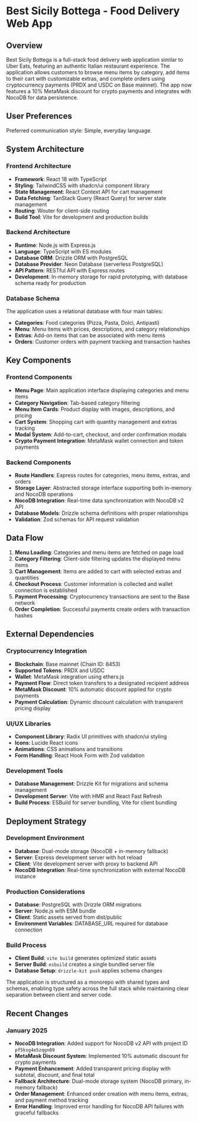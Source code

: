 # Best Sicily Bottega - Food Delivery Web App

## Overview

Best Sicily Bottega is a full-stack food delivery web application similar to Uber Eats, featuring an authentic Italian restaurant experience. The application allows customers to browse menu items by category, add items to their cart with customizable extras, and complete orders using cryptocurrency payments (PRDX and USDC on Base mainnet). The app now features a 10% MetaMask discount for crypto payments and integrates with NocoDB for data persistence.

## User Preferences

Preferred communication style: Simple, everyday language.

## System Architecture

### Frontend Architecture
- **Framework**: React 18 with TypeScript
- **Styling**: TailwindCSS with shadcn/ui component library
- **State Management**: React Context API for cart management
- **Data Fetching**: TanStack Query (React Query) for server state management
- **Routing**: Wouter for client-side routing
- **Build Tool**: Vite for development and production builds

### Backend Architecture
- **Runtime**: Node.js with Express.js
- **Language**: TypeScript with ES modules
- **Database ORM**: Drizzle ORM with PostgreSQL
- **Database Provider**: Neon Database (serverless PostgreSQL)
- **API Pattern**: RESTful API with Express routes
- **Development**: In-memory storage for rapid prototyping, with database schema ready for production

### Database Schema
The application uses a relational database with four main tables:
- **Categories**: Food categories (Pizza, Pasta, Dolci, Antipasti)
- **Menu**: Menu items with prices, descriptions, and category relationships
- **Extras**: Add-on items that can be associated with menu items
- **Orders**: Customer orders with payment tracking and transaction hashes

## Key Components

### Frontend Components
- **Menu Page**: Main application interface displaying categories and menu items
- **Category Navigation**: Tab-based category filtering
- **Menu Item Cards**: Product display with images, descriptions, and pricing
- **Cart System**: Shopping cart with quantity management and extras tracking
- **Modal System**: Add-to-cart, checkout, and order confirmation modals
- **Crypto Payment Integration**: MetaMask wallet connection and token payments

### Backend Components
- **Route Handlers**: Express routes for categories, menu items, extras, and orders
- **Storage Layer**: Abstracted storage interface supporting both in-memory and NocoDB operations
- **NocoDB Integration**: Real-time data synchronization with NocoDB v2 API
- **Database Models**: Drizzle schema definitions with proper relationships
- **Validation**: Zod schemas for API request validation

## Data Flow

1. **Menu Loading**: Categories and menu items are fetched on page load
2. **Category Filtering**: Client-side filtering updates the displayed menu items
3. **Cart Management**: Items are added to cart with selected extras and quantities
4. **Checkout Process**: Customer information is collected and wallet connection is established
5. **Payment Processing**: Cryptocurrency transactions are sent to the Base network
6. **Order Completion**: Successful payments create orders with transaction hashes

## External Dependencies

### Cryptocurrency Integration
- **Blockchain**: Base mainnet (Chain ID: 8453)
- **Supported Tokens**: PRDX and USDC
- **Wallet**: MetaMask integration using ethers.js
- **Payment Flow**: Direct token transfers to a designated recipient address
- **MetaMask Discount**: 10% automatic discount applied for crypto payments
- **Payment Calculation**: Dynamic discount calculation with transparent pricing display

### UI/UX Libraries
- **Component Library**: Radix UI primitives with shadcn/ui styling
- **Icons**: Lucide React icons
- **Animations**: CSS animations and transitions
- **Form Handling**: React Hook Form with Zod validation

### Development Tools
- **Database Management**: Drizzle Kit for migrations and schema management
- **Development Server**: Vite with HMR and React Fast Refresh
- **Build Process**: ESBuild for server bundling, Vite for client bundling

## Deployment Strategy

### Development Environment
- **Database**: Dual-mode storage (NocoDB + in-memory fallback)
- **Server**: Express development server with hot reload
- **Client**: Vite development server with proxy to backend API
- **NocoDB Integration**: Real-time synchronization with external NocoDB instance

### Production Considerations
- **Database**: PostgreSQL with Drizzle ORM migrations
- **Server**: Node.js with ESM bundle
- **Client**: Static assets served from dist/public
- **Environment Variables**: DATABASE_URL required for database connection

### Build Process
- **Client Build**: `vite build` generates optimized static assets
- **Server Build**: `esbuild` creates a single bundled server file
- **Database Setup**: `drizzle-kit push` applies schema changes

The application is structured as a monorepo with shared types and schemas, enabling type safety across the full stack while maintaining clear separation between client and server code.

## Recent Changes

### January 2025
- **NocoDB Integration**: Added support for NocoDB v2 API with project ID `pf5ksg4e5zqgn89`
- **MetaMask Discount System**: Implemented 10% automatic discount for crypto payments
- **Payment Enhancement**: Added transparent pricing display with subtotal, discount, and final total
- **Fallback Architecture**: Dual-mode storage system (NocoDB primary, in-memory fallback)
- **Order Management**: Enhanced order creation with menu items, extras, and payment method tracking
- **Error Handling**: Improved error handling for NocoDB API failures with graceful fallbacks